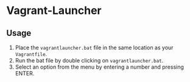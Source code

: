 # Vagrant-Launcher
## Usage
1. Place the `vagrantlauncher.bat` file in the same location as your `Vagrantfile`.
2. Run the bat file by double clicking on `vagrantlauncher.bat`.
3. Select an option from the menu by entering a number and pressing ENTER.
